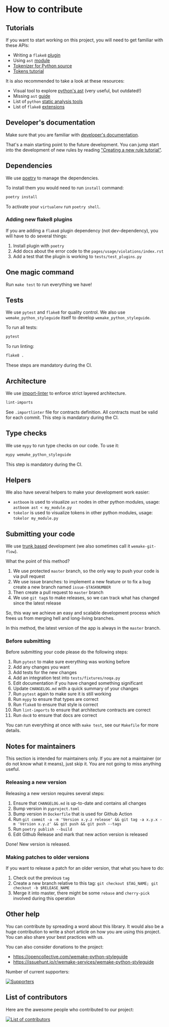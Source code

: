 # How to contribute

## Tutorials

If you want to start working on this project,
you will need to get familiar with these APIs:

- Writing a `flake8` [plugin](http://flake8.pycqa.org/en/latest/plugin-development/)
- Using `ast` [module](https://docs.python.org/3/library/ast.html)
- [Tokenizer for Python source](https://docs.python.org/3/library/tokenize.html)
- [Tokens tutorial](https://www.asmeurer.com/brown-water-python/tokens.html)

It is also recommended to take a look at these resources:

- Visual tool to explore [python's ast](https://python-ast-explorer.com/) (very useful, but outdated!)
- Missing `ast` [guide](https://greentreesnakes.readthedocs.io/en/latest/)
- List of `python` [static analysis tools](https://github.com/vintasoftware/python-linters-and-code-analysis)
- List of `flake8` [extensions](https://github.com/DmytroLitvinov/awesome-flake8-extensions)


## Developer's documentation

Make sure that you are familiar with [developer's documentation](https://wemake-python-stylegui.de/en/latest/pages/api/index.html).

That's a main starting point to the future development.
You can jump start into the development of new rules by reading ["Creating a new rule tutorial"](https://wemake-python-stylegui.de/en/latest/pages/api/tutorial.html).


## Dependencies

We use [poetry](https://github.com/sdispater/poetry) to manage the dependencies.

To install them you would need to run `install` command:

```bash
poetry install
```

To activate your `virtualenv` run `poetry shell`.

### Adding new flake8 plugins

If you are adding a `flake8` plugin dependency (not dev-dependency),
you will have to do several things:

1. Install plugin with `poetry`
2. Add docs about the error code to the `pages/usage/violations/index.rst`
3. Add a test that the plugin is working to `tests/test_plugins.py`


## One magic command

Run `make test` to run everything we have!


## Tests

We use `pytest` and `flake8` for quality control.
We also use `wemake_python_styleguide` itself
to develop `wemake_python_styleguide`.

To run all tests:

```bash
pytest
```

To run linting:

```bash
flake8 .
```

These steps are mandatory during the CI.


## Architecture

We use [import-linter](https://import-linter.readthedocs.io)
to enforce strict layered architecture.

```bash
lint-imports
```

See `.importlinter` file for contracts definition.
All contracts must be valid for each commit.
This step is mandatory during the CI.


## Type checks

We use `mypy` to run type checks on our code.
To use it:

```bash
mypy wemake_python_styleguide
```

This step is mandatory during the CI.


## Helpers

We also have several helpers to make your development work easier:

- `astboom` is used to visualize `ast` nodes in other python modules,
  usage: `astboom ast < my_module.py`
- `tokelor` is used to visualize tokens in other python modules,
  usage: `tokelor my_module.py`


## Submitting your code

We use [trunk based](https://trunkbaseddevelopment.com/)
development (we also sometimes call it `wemake-git-flow`).

What the point of this method?

1. We use protected `master` branch,
   so the only way to push your code is via pull request
2. We use issue branches: to implement a new feature or to fix a bug
   create a new branch named `issue-$TASKNUMBER`
3. Then create a pull request to `master` branch
4. We use `git tag`s to make releases, so we can track what has changed
   since the latest release

So, this way we achieve an easy and scalable development process
which frees us from merging hell and long-living branches.

In this method, the latest version of the app is always in the `master` branch.

### Before submitting

Before submitting your code please do the following steps:

1. Run `pytest` to make sure everything was working before
2. Add any changes you want
3. Add tests for the new changes
4. Add an integration test into `tests/fixtures/noqa.py`
5. Edit documentation if you have changed something significant
6. Update `CHANGELOG.md` with a quick summary of your changes
7. Run `pytest` again to make sure it is still working
8. Run `mypy` to ensure that types are correct
9. Run `flake8` to ensure that style is correct
10. Run `lint-imports` to ensure that architecture contracts are correct
11. Run `doc8` to ensure that docs are correct

You can run everything at once with `make test`,
see our `Makefile` for more details.


## Notes for maintainers

This section is intended for maintainers only.
If you are not a maintainer (or do not know what it means),
just skip it. You are not going to miss anything useful.

### Releasing a new version

Releasing a new version requires several steps:

1. Ensure that `CHANGELOG.md` is up-to-date and contains all changes
2. Bump version in `pyproject.toml`
3. Bump version in `Dockerfile` that is used for Github Action
4. Run `git commit -a -m 'Version x.y.z release' && git tag -a x.y.x -m 'Version x.y.z' && git push && git push --tags`
5. Run `poetry publish --build`
6. Edit Github Release and mark that new action version is released

Done! New version is released.

### Making patches to older versions

If you want to release a patch for an older version, that what you have to do:

1. Check out the previous `tag`
2. Create a new branch relative to this tag:
   `git checkout $TAG_NAME; git checkout -b $RELEASE_NAME`
3. Merge it into master, there might be some `rebase` and `cherry-pick`
   involved during this operation


## Other help

You can contribute by spreading a word about this library.
It would also be a huge contribution to write
a short article on how you are using this project.
You can also share your best practices with us.

You can also consider donations to the project:
- <https://opencollective.com/wemake-python-styleguide>
- <https://issuehunt.io/r/wemake-services/wemake-python-styleguide>

Number of current supporters:

[![Supporters](https://img.shields.io/opencollective/all/wemake-python-styleguide.svg?color=gold&label=supporters)](https://opencollective.com/wemake-python-styleguide)


## List of contributors

Here are the awesome people who contributed to our project:

[![List of contributors](https://opencollective.com/wemake-python-styleguide/contributors.svg?width=890&button=0)](https://github.com/wemake-services/wemake-python-styleguide/graphs/contributors)

